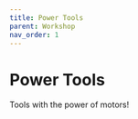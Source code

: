 ```yaml
---
title: Power Tools
parent: Workshop
nav_order: 1
---
```

# Power Tools

Tools with the power of motors!
